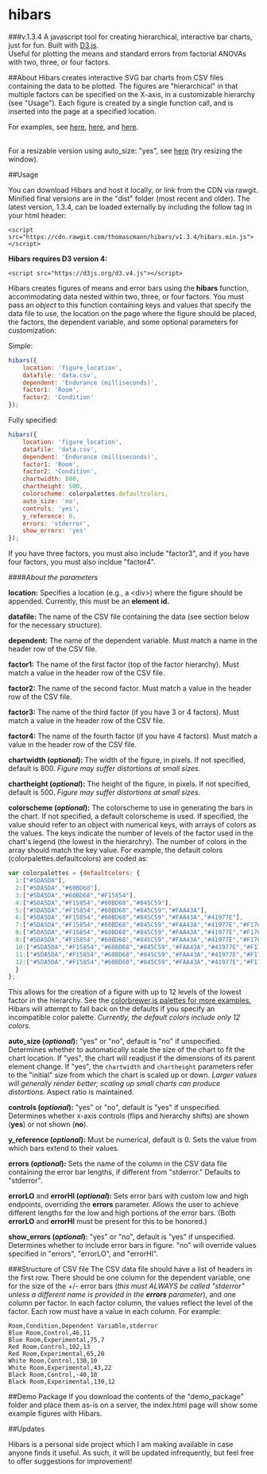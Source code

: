 # hibars  
###v.1.3.4
A javascript tool for creating hierarchical, interactive bar charts, just for fun. Built with <a href="https://d3js.org/">D3.js</a>. <br>Useful for plotting the means and standard errors from factorial ANOVAs with two, three, or four factors.

##About
Hibars creates interactive SVG bar charts from CSV files containing the data to be plotted. The figures are "hierarchical" in that multiple factors can be specified on the X-axis, in a customizable hierarchy (see "Usage"). Each figure is created by a single function call, and is inserted into the page at a specified location.

For examples, see <a target="_blank" href="http://autoweb2.psych.cornell.edu/tmann/Charts/">here</a>, <a target="_blank" href="http://autoweb2.psych.cornell.edu/tmann/Charts/study3">here</a>, and <a target="_blank" href="http://autoweb2.psych.cornell.edu/tmann/Charts/demo_package/">here</a>.

<br>For a resizable version using auto_size: "yes", see <a target="_blank" href="http://autoweb2.psych.cornell.edu/tmann/Charts/demo_package/autosize">here</a> (try resizing the window).

##Usage

You can download Hibars and host it locally, or link from the CDN via rawgit. Minified final versions are in the "dist" folder (most recent and older). The latest version, 1.3.4, can be loaded externally by including the follow tag in your html header:

    <script src="https://cdn.rawgit.com/thomascmann/hibars/v1.3.4/hibars.min.js"></script>

**Hibars requires D3 version 4:**

    <script src="https://d3js.org/d3.v4.js"></script>

Hibars creates figures of means and error bars using the **hibars** function, accommodating data nested within two, three, or four factors. You must pass an *object* to this function containing keys and values that specify the data file to use, the location on the page where the figure should be placed, the factors, the dependent variable, and some optional parameters for customization:

Simple:

```javascript
hibars({
	location: 'figure_location', 
	datafile: 'data.csv', 
	dependent: 'Endurance (milliseconds)', 
	factor1: 'Room', 
	factor2: 'Condition'
});
```

Fully specified:

```javascript
hibars({
	location: 'figure_location', 
	datafile: 'data.csv', 
	dependent: 'Endurance (milliseconds)', 
	factor1: 'Room', 
	factor2: 'Condition',
	chartwidth: 800,
	chartheight: 500,
	colorscheme: colorpalettes.defaultcolors,
	auto_size: 'no',
	controls: 'yes',
	y_reference: 0,
	errors: 'stderror',
	show_errors: 'yes'
});
```

If you have three factors, you must also include "factor3", and if you have four factors, you must also incldue "factor4".

####*About the parameters*

**location:** Specifies a location (e.g., a \<div\>) where the figure should be appended. Currently, this must be an **element id.**

**datafile:** The name of the CSV file containing the data (see section below for the necessary structure).

**dependent:** The name of the dependent variable. Must match a name in the header row of the CSV file.

**factor1:** The name of the first factor (top of the factor hierarchy). Must match a value in the header row of the CSV file.

**factor2:** The name of the second factor. Must match a value in the header row of the CSV file.

**factor3:** The name of the third factor (if you have 3 or 4 factors). Must match a value in the header row of the CSV file.

**factor4:** The name of the fourth factor (if you have 4 factors). Must match a value in the header row of the CSV file.

**chartwidth (*optional*):** The width of the figure, in pixels. If not specified, default is 800. *Figure may suffer distortions at small sizes.*

**chartheight (*optional*):** The height of the figure, in pixels. If not specified, default is 500. *Figure may suffer distortions at small sizes.*

**colorscheme (*optional*):** The colorscheme to use in generating the bars in the chart. If not specified, a default colorscheme is used. If specified, the value should refer to an object with numerical keys, with arrays of colors as the values. The keys indicate the number of levels of the factor used in the chart's legend (the lowest in the hierarchry). The number of colors in the array should match the key value. For example, the default colors (colorpalettes.defaultcolors) are coded as:

```javascript
var colorpalettes = {defaultcolors: {
  1:["#5DA5DA"],
  2:["#5DA5DA","#60BD68"],
  3:["#5DA5DA","#60BD68","#F15854"],
  4:["#5DA5DA","#F15854","#60BD68","#845C59"],
  5:["#5DA5DA","#F15854","#60BD68","#845C59","#FAA43A"],
  6:["#5DA5DA","#F15854","#60BD68","#845C59","#FAA43A","#41977E"],
  7:["#5DA5DA","#F15854","#60BD68","#845C59","#FAA43A","#41977E","#F17CB0"],
  8:["#5DA5DA","#F15854","#60BD68","#845C59","#FAA43A","#41977E","#F17CB0","#DECF3F"],
  9:["#5DA5DA","#F15854","#60BD68","#845C59","#FAA43A","#41977E","#F17CB0","#DECF3F","#B276B2"],
  10:["#5DA5DA","#F15854","#60BD68","#845C59","#FAA43A","#41977E","#F17CB0","#DECF3F","#B276B2","#C2D580"],
  11:["#5DA5DA","#F15854","#60BD68","#845C59","#FAA43A","#41977E","#F17CB0","#DECF3F","#B276B2","#C2D580","4D4D4D"],
  12:["#5DA5DA","#F15854","#60BD68","#845C59","#FAA43A","#41977E","#F17CB0","#DECF3F","#B276B2","#C2D580","4D4D4D","#673333"]
  }
};
```
This allows for the creation of a figure with up to 12 levels of the lowest factor in the hierarchy. See the <a href="https://github.com/axismaps/colorbrewer/">colorbrewer.js palettes for more examples.</a> Hibars will attempt to fall back on the defaults if you specify an incompatible color palette. *Currently, the default colors include only 12 colors.*

**auto_size (*optional*):** "yes" or "no", default is "no" if unspecified. Determines whether to automatically scale the size of the chart to fit the chart location. If "yes", the chart will readjust if the dimensions of its parent element change. If "yes", the ```chartwidth``` and ```chartheight``` parameters refer to the "initial" size from which the chart is scaled up or down. *Larger values will generally render better; scaling up small charts can produce distortions.* Aspect ratio is maintained.

**controls (*optional*):** "yes" or "no", default is "yes" if unspecified. Determines whether x-axis controls (flips and hierarchy shifts) are shown (**yes**) or not shown (**no**).

**y_reference (*optional*):** Must be numerical, default is 0. Sets the value from which bars extend to their values. 

**errors (*optional*):** Sets the name of the column in the CSV data file containing the error bar lengths, if different from "stderror." Defaults to "stderror".

**errorLO** and **errorHI (*optional*):** Sets error bars with custom low and high endpoints, overriding the **errors** parameter. Allows the user to achieve different lengths for the low and high portions of the error bars. (Both **errorLO** and **errorHI** must be present for this to be honored.)

**show_errors (*optional*):** "yes" or "no", default is "yes" if unspecified. Determines whether to include error bars in figure. "no" will override values specified in "errors", "errorLO", and "errorHI". 

###Structure of CSV file
The CSV data file should have a list of headers in the first row. There should be one column for the dependent variable, one for the size of the +/- error bars (*this must ALWAYS be called "stderror" unless a different name is provided in the **errors** parameter*), and one column per factor. In each factor column, the values reflect the level of the factor. Each row must have a value in each column. For example:

    Room,Condition,Dependent Variable,stderror
    Blue Room,Control,46,11
    Blue Room,Experimental,75,7
    Red Room,Control,102,13
    Red Room,Experimental,65,20
    White Room,Control,130,10
    White Room,Experimental,43,22
    Black Room,Control,-40,10
    Black Room,Experimental,130,12

##Demo Package
If you download the contents of the "demo_package" folder and place them as-is on a server, the index.html page will show some example figures with Hibars.
  
##Updates

Hibars is a personal side project which I am making available in case anyone finds it useful. As such, it will be updated infrequently, but feel free to offer suggestions for improvement!
